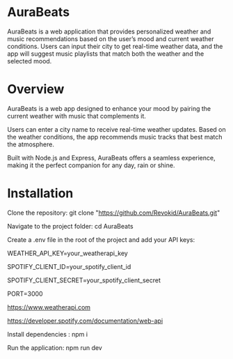 # AuraBeats

AuraBeats is a web application that provides personalized weather and music recommendations based on the user’s mood and current weather conditions. Users can input their city to get real-time weather data, and the app will suggest music playlists that match both the weather and the selected mood.

# Overview
AuraBeats is a web app designed to enhance your mood by pairing the current weather with music that complements it.

Users can enter a city name to receive real-time weather updates. Based on the weather conditions, the app recommends music tracks that best match the atmosphere.

Built with Node.js and Express, AuraBeats offers a seamless experience, making it the perfect companion for any day, rain or shine.

# Installation
Clone the repository: git clone "https://github.com/Revokid/AuraBeats.git"

Navigate to the project folder: cd AuraBeats

Create a .env file in the root of the project and add your API keys:

WEATHER_API_KEY=your_weatherapi_key

SPOTIFY_CLIENT_ID=your_spotify_client_id

SPOTIFY_CLIENT_SECRET=your_spotify_client_secret

PORT=3000

https://www.weatherapi.com

https://developer.spotify.com/documentation/web-api

Install dependencies : npm i

Run the application: npm run dev
